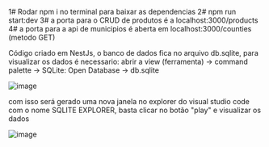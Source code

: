 1# Rodar npm i no terminal para baixar as dependencias
2# npm run start:dev
3# a porta para o CRUD de produtos é a localhost:3000/products
4# a porta para a api de municipios é aberta em localhost:3000/counties (metodo GET)

Código criado em NestJs, o banco de dados fica no arquivo db.sqlite, para visualizar os dados é necessario: abrir a view (ferramenta) -> command palette -> SQLite: Open Database -> db.sqlite

![image](https://user-images.githubusercontent.com/47352737/212073658-4de057ba-c537-4ad2-aff0-7dbd5c871692.png)

com isso será gerado uma nova janela no explorer do visual studio code com o nome SQLITE EXPLORER, basta clicar no botão "play" e visualizar os dados

![image](https://user-images.githubusercontent.com/47352737/212073579-100bc4c6-3586-4fc5-b27c-dfaa9858cec0.png)
